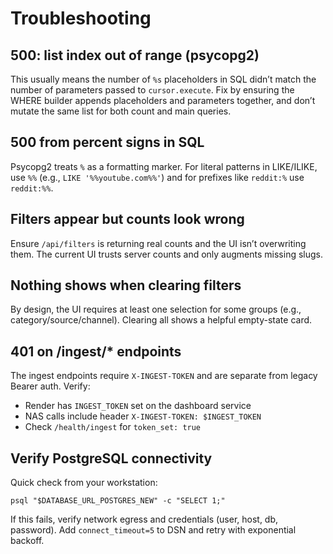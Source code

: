 # Troubleshooting

## 500: list index out of range (psycopg2)
This usually means the number of `%s` placeholders in SQL didn’t match the number of parameters passed to `cursor.execute`. Fix by ensuring the WHERE builder appends placeholders and parameters together, and don’t mutate the same list for both count and main queries.

## 500 from percent signs in SQL
Psycopg2 treats `%` as a formatting marker. For literal patterns in LIKE/ILIKE, use `%%` (e.g., `LIKE '%%youtube.com%%'`) and for prefixes like `reddit:%` use `reddit:%%`.

## Filters appear but counts look wrong
Ensure `/api/filters` is returning real counts and the UI isn’t overwriting them. The current UI trusts server counts and only augments missing slugs.

## Nothing shows when clearing filters
By design, the UI requires at least one selection for some groups (e.g., category/source/channel). Clearing all shows a helpful empty-state card.

## 401 on /ingest/* endpoints
The ingest endpoints require `X-INGEST-TOKEN` and are separate from legacy Bearer auth. Verify:
- Render has `INGEST_TOKEN` set on the dashboard service
- NAS calls include header `X-INGEST-TOKEN: $INGEST_TOKEN`
- Check `/health/ingest` for `token_set: true`

## Verify PostgreSQL connectivity
Quick check from your workstation:
```
psql "$DATABASE_URL_POSTGRES_NEW" -c "SELECT 1;"
```
If this fails, verify network egress and credentials (user, host, db, password). Add `connect_timeout=5` to DSN and retry with exponential backoff.
